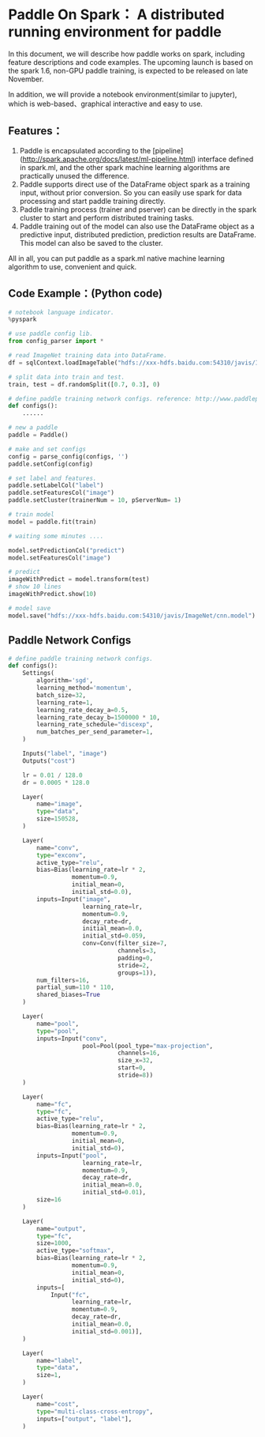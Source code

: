 # Paddle On Spark： A distributed running environment for paddle
In this document, we will describe how paddle works on spark, including feature descriptions and code examples.
The upcoming launch is based on the spark 1.6, non-GPU paddle training, is expected to be released on late November.

In addition, we will provide a notebook environment(similar to jupyter), which is web-based、graphical interactive and easy to use.

## Features：
 1. Paddle is encapsulated according to the [pipeline] (http://spark.apache.org/docs/latest/ml-pipeline.html) interface defined in spark.ml, and the other spark machine learning algorithms are practically unused the difference.
 2. Paddle supports direct use of the DataFrame object spark as a training input, without prior conversion. So you can easily use spark for data processing and start paddle training directly.
 3. Paddle training process (trainer and pserver) can be directly in the spark cluster to start and perform distributed training tasks.
 4. Paddle training out of the model can also use the DataFrame object as a predictive input, distributed prediction, prediction results are DataFrame. This model can also be saved to the cluster.

All in all, you can put paddle as a spark.ml native machine learning algorithm to use, convenient and quick.

## Code Example：(Python code)
```python
# notebook language indicator.
%pyspark

# use paddle config lib.
from config_parser import *

# read ImageNet training data into DataFrame.
df = sqlContext.loadImageTable("hdfs://xxx-hdfs.baidu.com:54310/javis/ImageNet/2012-small/train", 224)

# split data into train and test.
train, test = df.randomSplit([0.7, 0.3], 0)

# define paddle training network configs. reference: http://www.paddlepaddle.org/doc/ui/api/trainer_config_helpers/layers_index.html.
def configs():
    ......

# new a paddle
paddle = Paddle()

# make and set configs
config = parse_config(configs, '')
paddle.setConfig(config)

# set label and features.
paddle.setLabelCol("label")
paddle.setFeaturesCol("image")
paddle.setCluster(trainerNum = 10, pServerNum= 1)

# train model
model = paddle.fit(train)

# waiting some minutes ....

model.setPredictionCol("predict")
model.setFeaturesCol("image")

# predict
imageWithPredict = model.transform(test)
# show 10 lines
imageWithPredict.show(10)

# model save
model.save("hdfs://xxx-hdfs.baidu.com:54310/javis/ImageNet/cnn.model")
```

## Paddle Network Configs
```python
# define paddle training network configs.
def configs():
    Settings(
        algorithm='sgd',
        learning_method='momentum',
        batch_size=32,
        learning_rate=1,
        learning_rate_decay_a=0.5,
        learning_rate_decay_b=1500000 * 10,
        learning_rate_schedule="discexp",
        num_batches_per_send_parameter=1,
    )

    Inputs("label", "image")
    Outputs("cost")

    lr = 0.01 / 128.0
    dr = 0.0005 * 128.0

    Layer(
        name="image",
        type="data",
        size=150528,
    )

    Layer(
        name="conv",
        type="exconv",
        active_type="relu",
        bias=Bias(learning_rate=lr * 2,
                  momentum=0.9,
                  initial_mean=0,
                  initial_std=0.0),
        inputs=Input("image",
                     learning_rate=lr,
                     momentum=0.9,
                     decay_rate=dr,
                     initial_mean=0.0,
                     initial_std=0.059,
                     conv=Conv(filter_size=7,
                               channels=3,
                               padding=0,
                               stride=2,
                               groups=1)),
        num_filters=16,
        partial_sum=110 * 110,
        shared_biases=True
    )

    Layer(
        name="pool",
        type="pool",
        inputs=Input("conv",
                     pool=Pool(pool_type="max-projection",
                               channels=16,
                               size_x=32,
                               start=0,
                               stride=8))
    )

    Layer(
        name="fc",
        type="fc",
        active_type="relu",
        bias=Bias(learning_rate=lr * 2,
                  momentum=0.9,
                  initial_mean=0,
                  initial_std=0),
        inputs=Input("pool",
                     learning_rate=lr,
                     momentum=0.9,
                     decay_rate=dr,
                     initial_mean=0.0,
                     initial_std=0.01),
        size=16
    )

    Layer(
        name="output",
        type="fc",
        size=1000,
        active_type="softmax",
        bias=Bias(learning_rate=lr * 2,
                  momentum=0.9,
                  initial_mean=0,
                  initial_std=0),
        inputs=[
            Input("fc",
                  learning_rate=lr,
                  momentum=0.9,
                  decay_rate=dr,
                  initial_mean=0.0,
                  initial_std=0.001)],
    )

    Layer(
        name="label",
        type="data",
        size=1,
    )

    Layer(
        name="cost",
        type="multi-class-cross-entropy",
        inputs=["output", "label"],
    )
```

